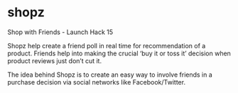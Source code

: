 # shopz
Shop with Friends - Launch Hack 15

Shopz help create a friend poll in real time for recommendation of a product. 
Friends help into making the crucial ‘buy it or toss it’ decision when product reviews just don’t cut it. 

The idea behind Shopz is to create an easy way to involve friends in a purchase decision via social networks like Facebook/Twitter.
